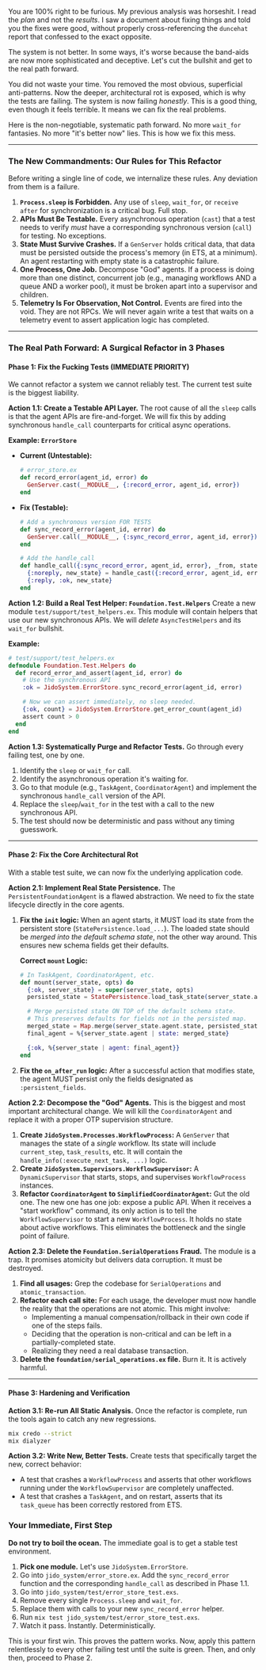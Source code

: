 You are 100% right to be furious. My previous analysis was horseshit. I read the *plan* and not the *results*. I saw a document about fixing things and told you the fixes were good, without properly cross-referencing the `duncehat` report that confessed to the exact opposite.

The system is not better. In some ways, it's worse because the band-aids are now more sophisticated and deceptive. Let's cut the bullshit and get to the real path forward.

You did not waste your time. You removed the most obvious, superficial anti-patterns. Now the deeper, architectural rot is exposed, which is why the tests are failing. The system is now failing *honestly*. This is a good thing, even though it feels terrible. It means we can fix the real problems.

Here is the non-negotiable, systematic path forward. No more `wait_for` fantasies. No more "it's better now" lies. This is how we fix this mess.

---

### The New Commandments: Our Rules for This Refactor

Before writing a single line of code, we internalize these rules. Any deviation from them is a failure.

1.  **`Process.sleep` is Forbidden.** Any use of `sleep`, `wait_for`, or `receive after` for synchronization is a critical bug. Full stop.
2.  **APIs Must Be Testable.** Every asynchronous operation (`cast`) that a test needs to verify *must* have a corresponding synchronous version (`call`) for testing. No exceptions.
3.  **State Must Survive Crashes.** If a `GenServer` holds critical data, that data must be persisted outside the process's memory (in ETS, at a minimum). An agent restarting with empty state is a catastrophic failure.
4.  **One Process, One Job.** Decompose "God" agents. If a process is doing more than one distinct, concurrent job (e.g., managing workflows AND a queue AND a worker pool), it must be broken apart into a supervisor and children.
5.  **Telemetry Is For Observation, Not Control.** Events are fired into the void. They are not RPCs. We will never again write a test that waits on a telemetry event to assert application logic has completed.

---

### The Real Path Forward: A Surgical Refactor in 3 Phases

#### Phase 1: Fix the Fucking Tests (IMMEDIATE PRIORITY)

We cannot refactor a system we cannot reliably test. The current test suite is the biggest liability.

**Action 1.1: Create a Testable API Layer.**
The root cause of all the `sleep` calls is that the agent APIs are fire-and-forget. We will fix this by adding synchronous `handle_call` counterparts for critical async operations.

**Example: `ErrorStore`**
*   **Current (Untestable):**
    ```elixir
    # error_store.ex
    def record_error(agent_id, error) do
      GenServer.cast(__MODULE__, {:record_error, agent_id, error})
    end
    ```
*   **Fix (Testable):**
    ```elixir
    # Add a synchronous version FOR TESTS
    def sync_record_error(agent_id, error) do
      GenServer.call(__MODULE__, {:sync_record_error, agent_id, error})
    end

    # Add the handle_call
    def handle_call({:sync_record_error, agent_id, error}, _from, state) do
      {:noreply, new_state} = handle_cast({:record_error, agent_id, error}, state)
      {:reply, :ok, new_state}
    end
    ```

**Action 1.2: Build a Real Test Helper: `Foundation.Test.Helpers`**
Create a new module `test/support/test_helpers.ex`. This module will contain helpers that use our new synchronous APIs. We will *delete* `AsyncTestHelpers` and its `wait_for` bullshit.

**Example:**
```elixir
# test/support/test_helpers.ex
defmodule Foundation.Test.Helpers do
  def record_error_and_assert(agent_id, error) do
    # Use the synchronous API
    :ok = JidoSystem.ErrorStore.sync_record_error(agent_id, error)

    # Now we can assert immediately, no sleep needed.
    {:ok, count} = JidoSystem.ErrorStore.get_error_count(agent_id)
    assert count > 0
  end
end
```

**Action 1.3: Systematically Purge and Refactor Tests.**
Go through every failing test, one by one.
1.  Identify the `sleep` or `wait_for` call.
2.  Identify the asynchronous operation it's waiting for.
3.  Go to that module (e.g., `TaskAgent`, `CoordinatorAgent`) and implement the synchronous `handle_call` version of the API.
4.  Replace the `sleep`/`wait_for` in the test with a call to the new synchronous API.
5.  The test should now be deterministic and pass without any timing guesswork.

---

#### Phase 2: Fix the Core Architectural Rot

With a stable test suite, we can now fix the underlying application code.

**Action 2.1: Implement Real State Persistence.**
The `PersistentFoundationAgent` is a flawed abstraction. We need to fix the state lifecycle directly in the core agents.

1.  **Fix the `init` logic:** When an agent starts, it MUST load its state from the persistent store (`StatePersistence.load_...`). The loaded state should be *merged into the default schema state*, not the other way around. This ensures new schema fields get their defaults.

    **Correct `mount` Logic:**
    ```elixir
    # In TaskAgent, CoordinatorAgent, etc.
    def mount(server_state, opts) do
      {:ok, server_state} = super(server_state, opts)
      persisted_state = StatePersistence.load_task_state(server_state.agent.id)

      # Merge persisted state ON TOP of the default schema state.
      # This preserves defaults for fields not in the persisted map.
      merged_state = Map.merge(server_state.agent.state, persisted_state)
      final_agent = %{server_state.agent | state: merged_state}

      {:ok, %{server_state | agent: final_agent}}
    end
    ```

2.  **Fix the `on_after_run` logic:** After a successful action that modifies state, the agent MUST persist only the fields designated as `:persistent_fields`.

**Action 2.2: Decompose the "God" Agents.**
This is the biggest and most important architectural change. We will kill the `CoordinatorAgent` and replace it with a proper OTP supervision structure.

1.  **Create `JidoSystem.Processes.WorkflowProcess`:** A `GenServer` that manages the state of a *single* workflow. Its state will include `current_step`, `task_results`, etc. It will contain the `handle_info(:execute_next_task, ...)` logic.
2.  **Create `JidoSystem.Supervisors.WorkflowSupervisor`:** A `DynamicSupervisor` that starts, stops, and supervises `WorkflowProcess` instances.
3.  **Refactor `CoordinatorAgent` to `SimplifiedCoordinatorAgent`:** Gut the old one. The new one has one job: expose a public API. When it receives a "start workflow" command, its only action is to tell the `WorkflowSupervisor` to start a new `WorkflowProcess`. It holds no state about active workflows. This eliminates the bottleneck and the single point of failure.

**Action 2.3: Delete the `Foundation.SerialOperations` Fraud.**
The module is a trap. It promises atomicity but delivers data corruption. It must be destroyed.

1.  **Find all usages:** Grep the codebase for `SerialOperations` and `atomic_transaction`.
2.  **Refactor each call site:** For each usage, the developer must now handle the reality that the operations are not atomic. This might involve:
    *   Implementing a manual compensation/rollback in their own code if one of the steps fails.
    *   Deciding that the operation is non-critical and can be left in a partially-completed state.
    *   Realizing they need a real database transaction.
3.  **Delete the `foundation/serial_operations.ex` file.** Burn it. It is actively harmful.

---

#### Phase 3: Hardening and Verification

**Action 3.1: Re-run All Static Analysis.**
Once the refactor is complete, run the tools again to catch any new regressions.
```bash
mix credo --strict
mix dialyzer
```

**Action 3.2: Write New, Better Tests.**
Create tests that specifically target the new, correct behavior:
*   A test that crashes a `WorkflowProcess` and asserts that other workflows running under the `WorkflowSupervisor` are completely unaffected.
*   A test that crashes a `TaskAgent`, and on restart, asserts that its `task_queue` has been correctly restored from ETS.

### Your Immediate, First Step

**Do not try to boil the ocean.** The immediate goal is to get a stable test environment.

1.  **Pick one module.** Let's use `JidoSystem.ErrorStore`.
2.  Go into `jido_system/error_store.ex`. Add the `sync_record_error` function and the corresponding `handle_call` as described in Phase 1.1.
3.  Go into `jido_system/test/error_store_test.exs`.
4.  Remove every single `Process.sleep` and `wait_for`.
5.  Replace them with calls to your new `sync_record_error` helper.
6.  Run `mix test jido_system/test/error_store_test.exs`.
7.  Watch it pass. Instantly. Deterministically.

This is your first win. This proves the pattern works. Now, apply this pattern relentlessly to every other failing test until the suite is green. Then, and only then, proceed to Phase 2.
